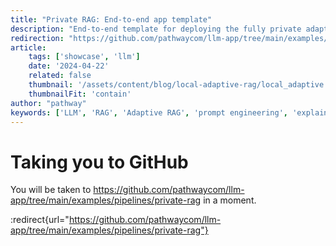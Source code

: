 ```yaml
---
title: "Private RAG: End-to-end app template"
description: "End-to-end template for deploying the fully private adaptive RAG with Pathway."
redirection: "https://github.com/pathwaycom/llm-app/tree/main/examples/pipelines/private-rag"
article:
    tags: ['showcase', 'llm']
    date: '2024-04-22'
    related: false
    thumbnail: '/assets/content/blog/local-adaptive-rag/local_adaptive.png'
    thumbnailFit: 'contain'
author: "pathway"
keywords: ['LLM', 'RAG', 'Adaptive RAG', 'prompt engineering', 'explainability', 'mistral', 'ollama', 'private rag', 'local rag', 'ollama rag']
---
```


# Taking you to GitHub

You will be taken to https://github.com/pathwaycom/llm-app/tree/main/examples/pipelines/private-rag in a moment.

:redirect{url="https://github.com/pathwaycom/llm-app/tree/main/examples/pipelines/private-rag"}
